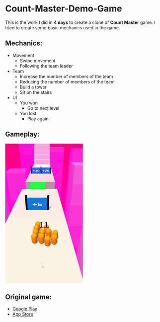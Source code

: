 # Count-Master-Demo-Game
This is the work I did in **4 days** to create a clone of **Count Master** game. I tried to create some basic mechanics used in the game.

## Mechanics:

* Movement
  * Swipe movement
  * Following the team leader  
* Team
  * Increase the number of members of the team
  * Reducing the number of members of the team
  * Build a tower
  * Sit on the stairs
* UI
  * You won
    * Go to next level
  * You lost
    * Play again

## Gameplay:

![](VideosAndPhotos/Count-Master-Demo-Game-Gameplay-Resized.gif)

## Original game:
* [Google Play](https://play.google.com/store/apps/details?id=freeplay.crowdrun.com)
* [App Store](https://apps.apple.com/us/app/count-masters-crowd-runner-3d/id1568245971)
